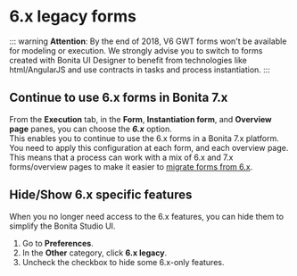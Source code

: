 # 6.x legacy forms

::: warning
**Attention**: By the end of 2018, V6 GWT forms won't be available for modeling or execution.
We strongly advise you to switch to forms created with Bonita UI Designer to benefit from technologies like html/AngularJS and use contracts in tasks and process instantiation.
:::

## Continue to use 6.x forms in Bonita 7.x

From the **Execution** tab, in the **Form**, **Instantiation form**, and **Overview page** panes, you can choose the **_6.x_** option.   
This enables you to continue to use the 6.x forms in a Bonita 7.x platform. You need to apply this configuration at each form, and each overview page. This means that a process can work with a mix of 6.x and 7.x forms/overview pages to make it easier to [migrate forms from 6.x](migrate-a-form-from-6-x.md).

## Hide/Show 6.x specific features

When you no longer need access to the 6.x features, you can hide them to simplify the Bonita Studio UI.

1. Go to **Preferences**.
2. In the **Other** category, click **6.x legacy**.
3. Uncheck the checkbox to hide some 6.x-only features.
